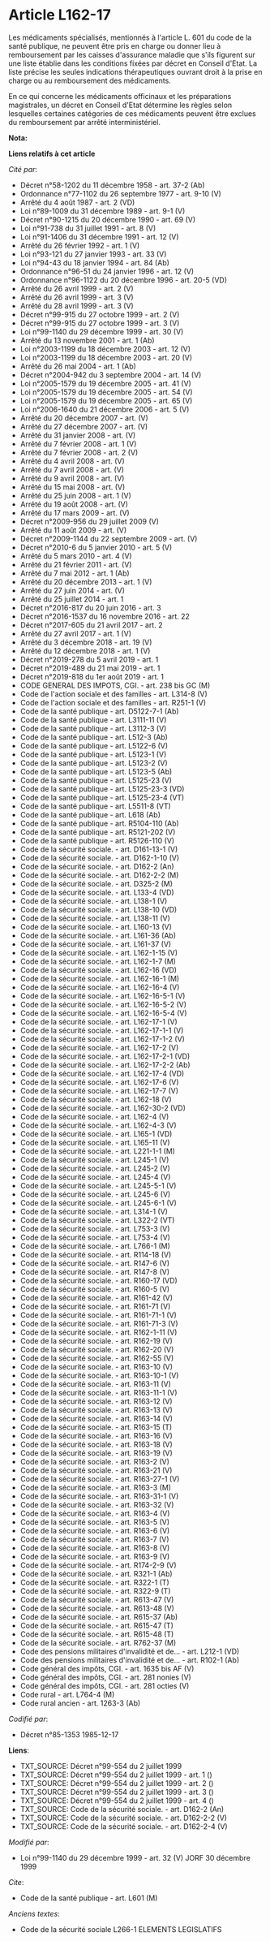 # Article L162-17

Les médicaments spécialisés, mentionnés à l'article L. 601 du code de la santé publique, ne peuvent être pris en charge ou
donner lieu à remboursement par les caisses d'assurance maladie que s'ils figurent sur une liste établie dans les conditions
fixées par décret en Conseil d'Etat. La liste précise les seules indications thérapeutiques ouvrant droit à la prise en
charge ou au remboursement des médicaments.

En ce qui concerne les médicaments officinaux et les préparations magistrales, un décret en Conseil d'Etat détermine les
règles selon lesquelles certaines catégories de ces médicaments peuvent être exclues du remboursement par arrêté
interministériel.

**Nota:**



**Liens relatifs à cet article**

_Cité par_:

  - Décret n°58-1202 du 11 décembre 1958 - art. 37-2 (Ab)
  - Ordonnance n°77-1102 du 26 septembre 1977 - art. 9-10 (V)
  - Arrêté du 4 août 1987 - art. 2 (VD)
  - Loi n°89-1009 du 31 décembre 1989 - art. 9-1 (V)
  - Décret n°90-1215 du 20 décembre 1990 - art. 69 (V)
  - Loi n°91-738 du 31 juillet 1991 - art. 8 (V)
  - Loi n°91-1406 du 31 décembre 1991 - art. 12 (V)
  - Arrêté du 26 février 1992 - art. 1 (V)
  - Loi n°93-121 du 27 janvier 1993 - art. 33 (V)
  - Loi n°94-43 du 18 janvier 1994 - art. 84 (Ab)
  - Ordonnance n°96-51 du 24 janvier 1996 - art. 12 (V)
  - Ordonnance n°96-1122 du 20 décembre 1996 - art. 20-5 (VD)
  - Arrêté du 26 avril 1999 - art. 2 (V)
  - Arrêté du 26 avril 1999 - art. 3 (V)
  - Arrêté du 28 avril 1999 - art. 3 (V)
  - Décret n°99-915 du 27 octobre 1999 - art. 2 (V)
  - Décret n°99-915 du 27 octobre 1999 - art. 3 (V)
  - Loi n°99-1140 du 29 décembre 1999 - art. 30 (V)
  - Arrêté du 13 novembre 2001 - art. 1 (Ab)
  - Loi n°2003-1199 du 18 décembre 2003 - art. 12 (V)
  - Loi n°2003-1199 du 18 décembre 2003 - art. 20 (V)
  - Arrêté du 26 mai 2004 - art. 1 (Ab)
  - Décret n°2004-942 du 3 septembre 2004 - art. 14 (V)
  - Loi n°2005-1579 du 19 décembre 2005 - art. 41 (V)
  - Loi n°2005-1579 du 19 décembre 2005 - art. 54 (V)
  - Loi n°2005-1579 du 19 décembre 2005 - art. 65 (V)
  - Loi n°2006-1640 du 21 décembre 2006 - art. 5 (V)
  - Arrêté du 20 décembre 2007 - art. (V)
  - Arrêté du 27 décembre 2007 - art. (V)
  - Arrêté du 31 janvier 2008 - art. (V)
  - Arrêté du 7 février 2008 - art. 1 (V)
  - Arrêté du 7 février 2008 - art. 2 (V)
  - Arrêté du 4 avril 2008 - art. (V)
  - Arrêté du 7 avril 2008 - art. (V)
  - Arrêté du 9 avril 2008 - art. (V)
  - Arrêté du 15 mai 2008 - art. (V)
  - Arrêté du 25 juin 2008 - art. 1 (V)
  - Arrêté du 19 août 2008 - art. (V)
  - Arrêté du 17 mars 2009 - art. (V)
  - Décret n°2009-956 du 29 juillet 2009 (V)
  - Arrêté du 11 août 2009 - art. (V)
  - Décret n°2009-1144 du 22 septembre 2009 - art. (V)
  - Décret n°2010-6 du 5 janvier 2010 - art. 5 (V)
  - Arrêté du 5 mars 2010 - art. 4 (V)
  - Arrêté du 21 février 2011 - art. (V)
  - Arrêté du 7 mai 2012 - art. 1 (Ab)
  - Arrêté du 20 décembre 2013 - art. 1 (V)
  - Arrêté du 27 juin 2014 - art. (V)
  - Arrêté du 25 juillet 2014 - art. 1
  - Décret n°2016-817 du 20 juin 2016 - art. 3
  - Décret n°2016-1537 du 16 novembre 2016 - art. 22
  - Décret n°2017-605 du 21 avril 2017 - art. 2
  - Arrêté du 27 avril 2017 - art. 1 (V)
  - Arrêté du 3 décembre 2018 - art. 19 (V)
  - Arrêté du 12 décembre 2018 - art. 1 (V)
  - Décret n°2019-278 du 5 avril 2019 - art. 1
  - Décret n°2019-489 du 21 mai 2019 - art. 1
  - Décret n°2019-818 du 1er août 2019 - art. 1
  - CODE GENERAL DES IMPOTS, CGI. - art. 238 bis GC (M)
  - Code de l'action sociale et des familles - art. L314-8 (V)
  - Code de l'action sociale et des familles - art. R251-1 (V)
  - Code de la santé publique - art. D5122-7-1 (Ab)
  - Code de la santé publique - art. L3111-11 (V)
  - Code de la santé publique - art. L3112-3 (V)
  - Code de la santé publique - art. L512-3 (Ab)
  - Code de la santé publique - art. L5122-6 (V)
  - Code de la santé publique - art. L5123-1 (V)
  - Code de la santé publique - art. L5123-2 (V)
  - Code de la santé publique - art. L5123-5 (Ab)
  - Code de la santé publique - art. L5125-23 (V)
  - Code de la santé publique - art. L5125-23-3 (VD)
  - Code de la santé publique - art. L5125-23-4 (VT)
  - Code de la santé publique - art. L5511-8 (VT)
  - Code de la santé publique - art. L618 (Ab)
  - Code de la santé publique - art. R5104-110 (Ab)
  - Code de la santé publique - art. R5121-202 (V)
  - Code de la santé publique - art. R5126-110 (V)
  - Code de la sécurité sociale. - art. D161-13-1 (V)
  - Code de la sécurité sociale. - art. D162-1-10 (V)
  - Code de la sécurité sociale. - art. D162-2 (An)
  - Code de la sécurité sociale. - art. D162-2-2 (M)
  - Code de la sécurité sociale. - art. D325-2 (M)
  - Code de la sécurité sociale. - art. L133-4 (VD)
  - Code de la sécurité sociale. - art. L138-1 (V)
  - Code de la sécurité sociale. - art. L138-10 (VD)
  - Code de la sécurité sociale. - art. L138-11 (V)
  - Code de la sécurité sociale. - art. L160-13 (V)
  - Code de la sécurité sociale. - art. L161-36 (Ab)
  - Code de la sécurité sociale. - art. L161-37 (V)
  - Code de la sécurité sociale. - art. L162-1-15 (V)
  - Code de la sécurité sociale. - art. L162-1-7 (M)
  - Code de la sécurité sociale. - art. L162-16 (VD)
  - Code de la sécurité sociale. - art. L162-16-1 (M)
  - Code de la sécurité sociale. - art. L162-16-4 (V)
  - Code de la sécurité sociale. - art. L162-16-5-1 (V)
  - Code de la sécurité sociale. - art. L162-16-5-2 (V)
  - Code de la sécurité sociale. - art. L162-16-5-4 (V)
  - Code de la sécurité sociale. - art. L162-17-1 (V)
  - Code de la sécurité sociale. - art. L162-17-1-1 (V)
  - Code de la sécurité sociale. - art. L162-17-1-2 (V)
  - Code de la sécurité sociale. - art. L162-17-2 (V)
  - Code de la sécurité sociale. - art. L162-17-2-1 (VD)
  - Code de la sécurité sociale. - art. L162-17-2-2 (Ab)
  - Code de la sécurité sociale. - art. L162-17-4 (VD)
  - Code de la sécurité sociale. - art. L162-17-6 (V)
  - Code de la sécurité sociale. - art. L162-17-7 (V)
  - Code de la sécurité sociale. - art. L162-18 (V)
  - Code de la sécurité sociale. - art. L162-30-2 (VD)
  - Code de la sécurité sociale. - art. L162-4 (V)
  - Code de la sécurité sociale. - art. L162-4-3 (V)
  - Code de la sécurité sociale. - art. L165-1 (VD)
  - Code de la sécurité sociale. - art. L165-11 (V)
  - Code de la sécurité sociale. - art. L221-1-1 (M)
  - Code de la sécurité sociale. - art. L245-1 (V)
  - Code de la sécurité sociale. - art. L245-2 (V)
  - Code de la sécurité sociale. - art. L245-4 (V)
  - Code de la sécurité sociale. - art. L245-5-1 (V)
  - Code de la sécurité sociale. - art. L245-6 (V)
  - Code de la sécurité sociale. - art. L245-6-1 (V)
  - Code de la sécurité sociale. - art. L314-1 (V)
  - Code de la sécurité sociale. - art. L322-2 (VT)
  - Code de la sécurité sociale. - art. L753-3 (V)
  - Code de la sécurité sociale. - art. L753-4 (V)
  - Code de la sécurité sociale. - art. L766-1 (M)
  - Code de la sécurité sociale. - art. R114-18 (V)
  - Code de la sécurité sociale. - art. R147-6 (V)
  - Code de la sécurité sociale. - art. R147-8 (V)
  - Code de la sécurité sociale. - art. R160-17 (VD)
  - Code de la sécurité sociale. - art. R160-5 (V)
  - Code de la sécurité sociale. - art. R161-42 (V)
  - Code de la sécurité sociale. - art. R161-71 (V)
  - Code de la sécurité sociale. - art. R161-71-1 (V)
  - Code de la sécurité sociale. - art. R161-71-3 (V)
  - Code de la sécurité sociale. - art. R162-1-11 (V)
  - Code de la sécurité sociale. - art. R162-19 (V)
  - Code de la sécurité sociale. - art. R162-20 (V)
  - Code de la sécurité sociale. - art. R162-55 (V)
  - Code de la sécurité sociale. - art. R163-10 (V)
  - Code de la sécurité sociale. - art. R163-10-1 (V)
  - Code de la sécurité sociale. - art. R163-11 (V)
  - Code de la sécurité sociale. - art. R163-11-1 (V)
  - Code de la sécurité sociale. - art. R163-12 (V)
  - Code de la sécurité sociale. - art. R163-13 (V)
  - Code de la sécurité sociale. - art. R163-14 (V)
  - Code de la sécurité sociale. - art. R163-15 (T)
  - Code de la sécurité sociale. - art. R163-16 (V)
  - Code de la sécurité sociale. - art. R163-18 (V)
  - Code de la sécurité sociale. - art. R163-19 (V)
  - Code de la sécurité sociale. - art. R163-2 (V)
  - Code de la sécurité sociale. - art. R163-21 (V)
  - Code de la sécurité sociale. - art. R163-27-1 (V)
  - Code de la sécurité sociale. - art. R163-3 (M)
  - Code de la sécurité sociale. - art. R163-31-1 (V)
  - Code de la sécurité sociale. - art. R163-32 (V)
  - Code de la sécurité sociale. - art. R163-4 (V)
  - Code de la sécurité sociale. - art. R163-5 (V)
  - Code de la sécurité sociale. - art. R163-6 (V)
  - Code de la sécurité sociale. - art. R163-7 (V)
  - Code de la sécurité sociale. - art. R163-8 (V)
  - Code de la sécurité sociale. - art. R163-9 (V)
  - Code de la sécurité sociale. - art. R174-2-9 (V)
  - Code de la sécurité sociale. - art. R321-1 (Ab)
  - Code de la sécurité sociale. - art. R322-1 (T)
  - Code de la sécurité sociale. - art. R322-9 (T)
  - Code de la sécurité sociale. - art. R613-47 (V)
  - Code de la sécurité sociale. - art. R613-48 (V)
  - Code de la sécurité sociale. - art. R615-37 (Ab)
  - Code de la sécurité sociale. - art. R615-47 (T)
  - Code de la sécurité sociale. - art. R615-48 (T)
  - Code de la sécurité sociale. - art. R762-37 (M)
  - Code des pensions militaires d'invalidité et de... - art. L212-1 (VD)
  - Code des pensions militaires d'invalidité et de... - art. R102-1 (Ab)
  - Code général des impôts, CGI. - art. 1635 bis AF (V)
  - Code général des impôts, CGI. - art. 281 nonies (V)
  - Code général des impôts, CGI. - art. 281 octies (V)
  - Code rural - art. L764-4 (M)
  - Code rural ancien - art. 1263-3 (Ab)

_Codifié par_:

  - Décret n°85-1353 1985-12-17

**Liens**:

  - TXT_SOURCE: Décret n°99-554 du 2 juillet 1999
  - TXT_SOURCE: Décret n°99-554 du 2 juillet 1999 - art. 1 ()
  - TXT_SOURCE: Décret n°99-554 du 2 juillet 1999 - art. 2 ()
  - TXT_SOURCE: Décret n°99-554 du 2 juillet 1999 - art. 3 ()
  - TXT_SOURCE: Décret n°99-554 du 2 juillet 1999 - art. 4 ()
  - TXT_SOURCE: Code de la sécurité sociale. - art. D162-2 (An)
  - TXT_SOURCE: Code de la sécurité sociale. - art. D162-2-2 (V)
  - TXT_SOURCE: Code de la sécurité sociale. - art. D162-2-4 (V)

_Modifié par_:

  - Loi n°99-1140 du 29 décembre 1999 - art. 32 (V) JORF 30 décembre 1999

_Cite_:

  - Code de la santé publique - art. L601 (M)

_Anciens textes_:

  - Code de la sécurité sociale L266-1 ELEMENTS LEGISLATIFS
